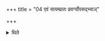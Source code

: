 +++
title = "04 एवं सायम्प्रातः प्रवर्ग्योपसद्भ्याञ्"

+++

<details><summary>थिते</summary>

4. In this manner they perform the Pravargya and Upasad rites in the evening and in the morning.  

[^1]: As described in XV.6.1-12.3.  
</details>
